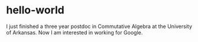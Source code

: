 # hello-world
I just finished a three year postdoc in Commutative Algebra at the University of Arkansas.  Now I am interested in working for Google.
